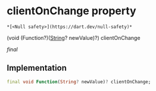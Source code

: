 


# clientOnChange property




    *[<Null safety>](https://dart.dev/null-safety)*


(void (Function?)([String](https://api.flutter.dev/flutter/dart-core/String-class.html)? newValue)?) clientOnChange
  
_final_






## Implementation

```dart
final void Function(String? newValue)? clientOnChange;


```







